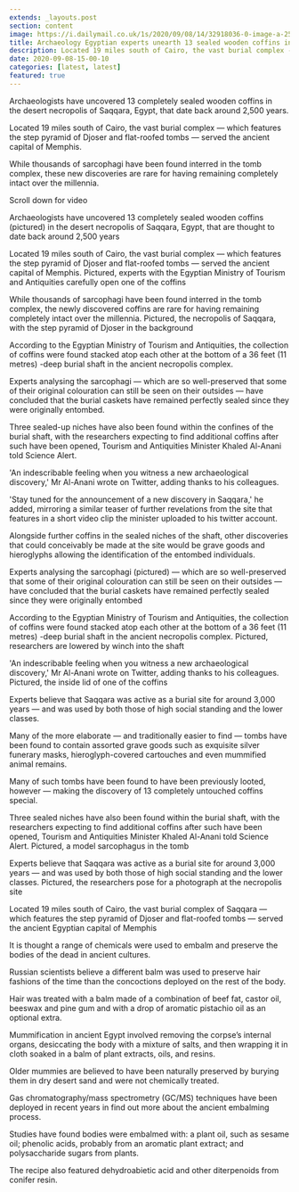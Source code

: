 ```yaml
---
extends: _layouts.post
section: content
image: https://i.dailymail.co.uk/1s/2020/09/08/14/32918036-0-image-a-25_1599570937583.jpg 
title: Archaeology Egyptian experts unearth 13 sealed wooden coffins in the desert necropolis of Saqqara 
description: Located 19 miles south of Cairo, the vast burial complex - which features the step pyramid of Djoser and flat-roofed tombs - served the ancient capital of Memphis. 
date: 2020-09-08-15-00-10 
categories: [latest, latest] 
featured: true 
--- 
```

Archaeologists have uncovered 13 completely sealed wooden coffins in the desert necropolis of Saqqara, Egypt, that date back around 2,500 years.

Located 19 miles south of Cairo, the vast burial complex — which features the step pyramid of Djoser and flat-roofed tombs — served the ancient capital of Memphis.

While thousands of sarcophagi have been found interred in the tomb complex, these new discoveries are rare for having remaining completely intact over the millennia.

Scroll down for video 

Archaeologists have uncovered 13 completely sealed wooden coffins (pictured) in the desert necropolis of Saqqara, Egypt, that are thought to date back around 2,500 years

Located 19 miles south of Cairo, the vast burial complex — which features the step pyramid of Djoser and flat-roofed tombs — served the ancient capital of Memphis. Pictured, experts with the Egyptian Ministry of Tourism and Antiquities carefully open one of the coffins

While thousands of sarcophagi have been found interred in the tomb complex, the newly discovered coffins are rare for having remaining completely intact over the millennia. Pictured, the necropolis of Saqqara, with the step pyramid of Djoser in the background

According to the Egyptian Ministry of Tourism and Antiquities, the collection of coffins were found stacked atop each other at the bottom of a 36 feet (11 metres) -deep burial shaft in the ancient necropolis complex.

Experts analysing the sarcophagi — which are so well-preserved that some of their original colouration can still be seen on their outsides — have concluded that the burial caskets have remained perfectly sealed since they were originally entombed. 

Three sealed-up niches have also been found within the confines of the burial shaft, with the researchers expecting to find additional coffins after such have been opened, Tourism and Antiquities Minister Khaled Al-Anani told Science Alert.

'An indescribable feeling when you witness a new archaeological discovery,' Mr Al-Anani wrote on Twitter, adding thanks to his colleagues.

'Stay tuned for the announcement of a new discovery in Saqqara,' he added, mirroring a similar teaser of further revelations from the site that features in a short video clip the minister uploaded to his twitter account.

Alongside further coffins in the sealed niches of the shaft, other discoveries that could conceivably be made at the site would be grave goods and hieroglyphs allowing the identification of the entombed individuals. 

Experts analysing the sarcophagi (pictured) — which are so well-preserved that some of their original colouration can still be seen on their outsides — have concluded that the burial caskets have remained perfectly sealed since they were originally entombed

According to the Egyptian Ministry of Tourism and Antiquities, the collection of coffins were found stacked atop each other at the bottom of a 36 feet (11 metres) -deep burial shaft in the ancient necropolis complex. Pictured, researchers are lowered by winch into the shaft

'An indescribable feeling when you witness a new archaeological discovery,' Mr Al-Anani wrote on Twitter, adding thanks to his colleagues. Pictured, the inside lid of one of the coffins

Experts believe that Saqqara was active as a burial site for around 3,000 years — and was used by both those of high social standing and the lower classes.

Many of the more elaborate — and traditionally easier to find — tombs have been found to contain assorted grave goods such as exquisite silver funerary masks, hieroglyph-covered cartouches and even mummified animal remains.

Many of such tombs have been found to have been previously looted, however — making the discovery of 13 completely untouched coffins special. 

Three sealed niches have also been found within the burial shaft, with the researchers expecting to find additional coffins after such have been opened, Tourism and Antiquities Minister Khaled Al-Anani told Science Alert. Pictured, a model sarcophagus in the tomb

Experts believe that Saqqara was active as a burial site for around 3,000 years — and was used by both those of high social standing and the lower classes. Pictured, the researchers pose for a photograph at the necropolis site

Located 19 miles south of Cairo, the vast burial complex of Saqqara — which features the step pyramid of Djoser and flat-roofed tombs — served the ancient Egyptian capital of Memphis



It is thought a range of chemicals were used to embalm and preserve the bodies of the dead in ancient cultures. 

Russian scientists believe a different balm was used to preserve hair fashions of the time than the concoctions deployed on the rest of the body.

Hair was treated with a balm made of a combination of beef fat, castor oil, beeswax and pine gum and with a drop of aromatic pistachio oil as an optional extra.

Mummification in ancient Egypt involved removing the corpse’s internal organs, desiccating the body with a mixture of salts, and then wrapping it in cloth soaked in a balm of plant extracts, oils, and resins.  

Older mummies are believed to have been naturally preserved by burying them in dry desert sand and were not chemically treated.  

Gas chromatography/mass spectrometry (GC/MS) techniques have been deployed in recent years in find out more about the ancient embalming process. 

Studies have found bodies were embalmed with: a plant oil, such as sesame oil; phenolic acids, probably from an aromatic plant extract; and polysaccharide sugars from plants.

The recipe also featured dehydroabietic acid and other diterpenoids from conifer resin.



